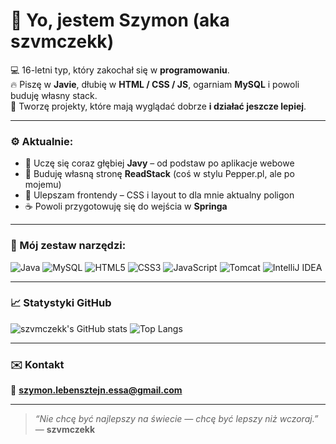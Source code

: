 <!-- Profil README by szvmczek -->

# 👋 Yo, jestem Szymon (aka **szvmczekk**)

💻 16-letni typ, który zakochał się w **programowaniu**.  
🔥 Piszę w **Javie**, dłubię w **HTML / CSS / JS**, ogarniam **MySQL** i powoli buduję własny stack.  
🚀 Tworzę projekty, które mają wyglądać dobrze **i działać jeszcze lepiej**.

---

### ⚙️ Aktualnie:
- 🧠 Uczę się coraz głębiej **Javy** – od podstaw po aplikacje webowe  
- 🧩 Buduję własną stronę **ReadStack** (coś w stylu Pepper.pl, ale po mojemu)  
- 🎨 Ulepszam frontendy – CSS i layout to dla mnie aktualny poligon  
- ☕ Powoli przygotowuję się do wejścia w **Springa**

---

### 🧰 Mój zestaw narzędzi:
![Java](https://img.shields.io/badge/Java-ED8B00?style=for-the-badge&logo=openjdk&logoColor=white)
![MySQL](https://img.shields.io/badge/MySQL-005C84?style=for-the-badge&logo=mysql&logoColor=white)
![HTML5](https://img.shields.io/badge/HTML5-E34F26?style=for-the-badge&logo=html5&logoColor=white)
![CSS3](https://img.shields.io/badge/CSS3-1572B6?style=for-the-badge&logo=css3&logoColor=white)
![JavaScript](https://img.shields.io/badge/JavaScript-F7DF1E?style=for-the-badge&logo=javascript&logoColor=black)
![Tomcat](https://img.shields.io/badge/Apache%20Tomcat-F8DC75?style=for-the-badge&logo=apachetomcat&logoColor=black)
![IntelliJ IDEA](https://img.shields.io/badge/IntelliJ%20IDEA-000000?style=for-the-badge&logo=intellijidea&logoColor=white)

---

### 📈 Statystyki GitHub
![szvmczekk's GitHub stats](https://github-readme-stats.vercel.app/api?username=szvmczekk&show_icons=true&theme=tokyonight)
![Top Langs](https://github-readme-stats.vercel.app/api/top-langs/?username=szvmczekk&layout=compact&theme=tokyonight)

---

### ✉️ Kontakt
📧 **szymon.lebensztejn.essa@gmail.com**

---

> _“Nie chcę być najlepszy na świecie — chcę być lepszy niż wczoraj.”_  
> — **szvmczekk**
